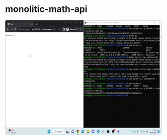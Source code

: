 # monolitic-math-api

<p align="center">
  <kbd>
    <img width="650" style="border-radius: 5px" height="370" src="https://github.com/fcursino/monolitic-math-api/blob/main/monolitico.gif" alt="Intro">
  </kbd>
  &nbsp;&nbsp;&nbsp;&nbsp;
	
</p>
